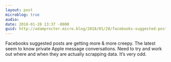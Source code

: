 ```yaml
---
layout: post
microblog: true
audio: 
date: 2018-01-28 13:37 -0000
guid: http://adamprocter.micro.blog/2018/01/28/facebooks-suggested-posts.html
---
```

Facebooks suggested posts are getting more & more creepy. The latest seem to know private Apple message conversations. Need to try and work out where and when they are actually scrapping data. It’s very odd. 
